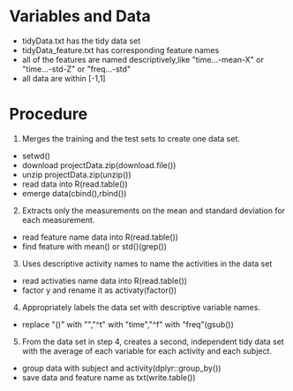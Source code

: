 # Variables and Data
 - tidyData.txt has the tidy data set
 - tidyData_feature.txt has corresponding feature names
 - all of the features are named descriptively,like "time...-mean-X" or "time...-std-Z" or "freq...-std"
 - all data are within [-1,1]

# Procedure
1. Merges the training and the test sets to create one data set.
 - setwd()
 - download projectData.zip(download.file())
 - unzip projectData.zip(unzip())
 - read data into R(read.table())
 - emerge data(cbind(),rbind())

2. Extracts only the measurements on the mean and standard deviation for each measurement.
 - read feature name data into R(read.table())
 - find feature with mean() or std()(grep())

3. Uses descriptive activity names to name the activities in the data set
 - read activaties name data into R(read.table())
 - factor y and rename it as activaty(factor())

4. Appropriately labels the data set with descriptive variable names.
 - replace "()" with "","^t" with "time","^f" with "freq"(gsub())

5. From the data set in step 4, creates a second, independent tidy data set with the average of each variable for each activity and each subject.
 - group data with subject and activity(dplyr::group_by())
 - save data and feature name as txt(write.table())